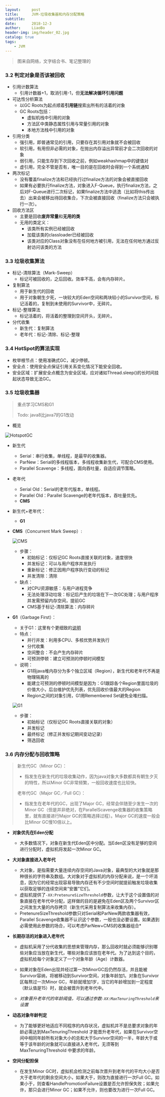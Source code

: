 ```yaml
---
layout:     post
title:      JVM-垃圾收集器和内存分配策略
subtitle:   
date:       2018-12-3
author:     LiaoBo
header-img: img/header_02.jpg
catalog: true
tags:
    - JVM
---
```


> 图来自网络，文字结合书、笔记整理的


### 3.2 判定对象是否该被回收

- 引用计数算法
  - 引用计数器+1，取消引用-1，但**无法解决循环引用问题**
- 可达性分析算法
  - 以GC Roots为起点顺着**引用链**搜索出所有的活着的对象 
  - GC Roots包括：
    - 虚拟机栈中引用的对象
    - 方法区中类静态属性引用与常量引用的对象
    - 本地方法栈中引用的对象
- 引用分类 
  - 强引用，即普通常见的引用，只要存在其引用对象就不会被回收
  - 软引用，有用但非必需的对象，在抛出内存溢出异常前才会二次回收的对象
  - 弱引用，只能生存到下次回收之前，例如weakhashmap中的键值对
  - 虚引用，完全不管是否有，唯一目的是在回收时会得到一个系统通知
- 两次标记
  - 没有覆盖finalize方法和已经执行过finalize方法的对象会被直接回收
  - 如果有必要执行finalize方法，对象进入F-Queue，执行finalize方法，之后对F-Queue进行二次标记，如果finalize方法中逃逸（比如将this传出去）出来会被移出待回收集合，下次会被直接回收（finalize方法只会被执行一次）。
- 回收方法区
  - 主要是回收**废弃常量**和**无用的类**
  - 无用的类定义：
    - 该类所有实例已经被回收
    - 加载该类的classloader已经被回收
    - 该类对应的Class对象没有在任何地方被引用，无法在任何地方通过反射访问该类的方法



### 3.3 垃圾收集算法

- 标记-清除算法（Mark-Sweep） 
  - 标记可被回收的，之后回收。效率不高，会有内存碎片。
- 复制算法 
  - 用于新生代的回收
  - 用于对象朝生夕死，一块较大的Eden空间和两块较小的Survivor空间，标记活着的，复制到未使用的Survivor中，无碎片。
- 标记-整理算法 
  - 标记活着的，将活着的整理到空间开头，无碎片。
- 分代收集 
  - 新生代：复制算法
  - 老年代：标记-清除、标记-整理



### 3.4 HotSpot的算法实现

- 枚举根节点：使用准确式GC，减少停顿。
- 安全点：使用安全点保证引用关系变化情况下能安全回收。
- 安全区域：扩展安全点概念为安全区域，应对诸如Thread.sleep()的长时间挂起状态导致无法GC。



### 3.5 垃圾收集器

> 重点学习CMS和G1
> 
> Todo: java8比java7的G1改动

- 概览

![HotspotGC]({{site.url}}/postimgs/HotspotGC.png)

- 新生代
  - Serial：串行收集，单线程，是最早的收集器。
  - ParNew：Serial的多线程版本，多线程收集新生代，可配合CMS使用。
  - Parallel Scavenge：多线程，面向吞吐量，自适应调节策略。
- 老年代
  - Serial Old：Serial的老年代版本，单线程。
  - Parallel Old：Parallel Scavenge的老年代版本，吞吐量优先。
  - **CMS**
- 新生代+老年代：
  - **G1**



- **CMS**（Concurrent Mark Sweep）:

  ![CMS]({{site.url}}/postimgs/CMS.png)

  - 步骤：
    - 初始标记：仅标记GC Roots直接关联的对象，速度很快
    - 并发标记：可以与用户程序并发执行
    - 重新标记：修正因用户程序执行变动的标记
    - 并发清除：清除
  - 缺点：
    - 对CPU资源敏感：与用户进程竞争
    - 无法处理浮动垃圾：标记后产生的垃圾在下一次GC处理；与用户程序并发需预留内存空间，提前GC
    - CMS基于标记-清除算法：内存碎片


- **G1**（Garbage First）：

  - 关于G1：这里有个更细致的[说明](https://zhuanlan.zhihu.com/p/22591838)
  - 特点：
    - 并行并发：利用多CPU、多核优势并发执行
    - 分代收集
    - 空间整合：不会产生内存碎片
    - 可预测停顿：建立可预测的停顿时间模型
  - 说明：
    - G1将java堆内存分为多个独立区域（Region），新生代和老年代不再是物理隔离的
    - 能建立可预测的停顿时间模型是因为：G1跟踪各个Region里面垃圾的价值大小，后台维护优先列表，优先回收价值最大的Region
    - Region之间的对象引用，G1用Remembered Set避免全堆扫描。

  ![G1]({{site.url}}/postimgs/G1.png)

  - 步骤：
    - 初始标记（仅标记GC Roots直接关联的对象）
    - 并发标记
    - 最终标记（修正并发标记期间变动记录）
    - 筛选回收



### 3.6 内存分配与回收策略

> 新生代GC（Minor GC）：
>
> - 指发生在新生代的垃圾收集动作，因为java对象大多数都具有朝生夕灭的特性，所以Minor GC非常频繁，一般回收速度也比较快。
>
> 老年代GC（Major GC／Full GC）：
>
> - 指发生在老年代的GC，出现了Major GC，经常会伴随至少发生一次的Minor GC（但是并非绝对，在ParallelScavenge收集器的收集策略里，就有直接进行Major GC的策略选择过程）。Major GC的速度一般会比Minor GC慢10倍以上。

- **对象优先在Eden分配**
  - 大多数情况下，对象在新生代Eden区中分配。当Eden区没有足够的空间进行分配时，虚拟机将发起一次Minor GC。

- **大对象直接进入老年代**
  - 大对象，是指需要大量连续内存空间的Java对象，最典型的大对象就是那种很长的字符串及数组。大对象对于虚拟机的内存分配来说，是一个坏消息，因为它的经常出现容易导致内存还有不少空间时就提前触发垃圾收集以获取足够的连续空间来“安置”它们。
  - 虚拟机提供了```-XX:PretenureSizeThreshold```参数，让大于这个设置值的对象直接在老年代中分配，这样做的目的是避免在Eden区及两个Survivor区之间发生大量的内存拷贝（新生代采用复制算法来收集内存）。
  - PretenureSizeThreshold参数只对Serial和ParNew两款收集器有效，Parallel Scavenge收集器不认识这个参数，一般也没必要设置。如果遇到必需使用此参数的场合，可以考虑ParNew+CMS的收集器组合*

- **长期存活的对象进入老年代**

  - 虚拟机采用了分代收集的思想来管理内存，那么回收时就必须能够识别哪些对象应当放在新生代，哪些对象应该放在老年代。为了达到这个目的，虚拟机给每个对象定义了一个对象年龄（Age）计数器。
  - 如果对象在Eden出现并经过第一次MinorGC后仍然存活，并且能被Survivor容纳，将被移动到Survivor空间，对象年龄加1。对象在Survivor区每熬过一次Minor GC，年龄就增加1岁，当它的年龄增加到一定程度（默认值是15）时，就会被晋升到老年代中。

  - *对象晋升老年代的年龄阈值，可以通过参数```-XX:MaxTenuringThreshold```来设置*

- **动态对象年龄判定**

  - 为了能够更好地适应不同程序的内存状况，虚拟机并不是总要求对象的年龄必需达到MaxTenuringThreshold 才能晋升老年代，如果在Survivor空间中相同年龄所有对象大小的总和大于Survivor空间的一半，年龄大于或等于该年龄的对象就可以直接进入老年代，无须等到MaxTenuringThreshold 中要求的年龄。

- **空间分配担保**

  - 在发生Minor GC时，虚拟机会检测之前每次晋升到老年代的平均大小是否大于老年代的剩余空间大小，如果大于，则改为直接进行一次Full GC。如果小于，则查看HandlePromotionFailure设置是否允许担保失败；如果允许，那只会进行Minor GC；如果不允许，则也要改为进行一次Full GC。

